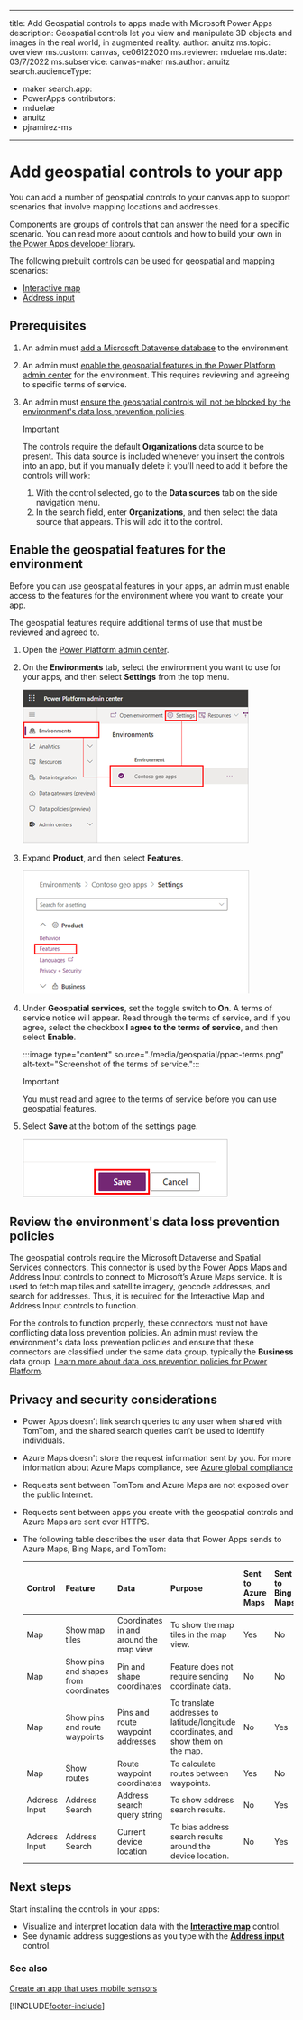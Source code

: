 ----
title: Add Geospatial controls to apps made with Microsoft Power Apps
description: Geospatial controls let you view and manipulate 3D objects and images in the real world, in augmented reality. 
author: anuitz
ms.topic: overview
ms.custom: canvas, ce06122020
ms.reviewer: mduelae
ms.date: 03/7/2022
ms.subservice: canvas-maker
ms.author: anuitz
search.audienceType: 
  - maker
search.app: 
  - PowerApps
contributors:
  - mduelae
  - anuitz
  - pjramirez-ms
---


# Add geospatial controls to your app


You can add a number of geospatial controls to your canvas app to support scenarios that involve mapping locations and addresses.

Components are groups of controls that can answer the need for a specific scenario. You can read more about controls and how to build your own in [the Power Apps developer library](../../developer/component-framework/custom-controls-overview.md).

The following prebuilt controls can be used for geospatial and mapping scenarios:

- [Interactive map](geospatial-component-map.md)
- [Address input](geospatial-component-input-address.md)

## Prerequisites
1. An admin must [add a Microsoft Dataverse database](/power-platform/admin/create-database) to the environment.
3. An admin must [enable the geospatial features in the Power Platform admin center](#enable-the-geospatial-features-for-the-environment) for the environment. This requires reviewing and agreeing to specific terms of service.
3. An admin must [ensure the geospatial controls will not be blocked by the environment's data loss prevention policies](#review-the-environments-data-loss-prevention-policies).

    >[!IMPORTANT]
    >The controls require the default **Organizations** data source to be present. This data source is included whenever you insert the controls into an app, but if you manually delete it you'll need to add it before the controls will work:
    >
    >1. With the control selected, go to the **Data sources** tab on the side navigation menu.
    >2. In the search field, enter **Organizations**, and then select the data source that appears. This will add it to the control.

## Enable the geospatial features for the environment

Before you can use geospatial features in your apps, an admin must enable access to the features for the environment where you want to create your app.

The geospatial features require additional terms of use that must be reviewed and agreed to.

1. Open the [Power Platform admin center](https://admin.powerplatform.microsoft.com).

1. On the **Environments** tab, select the environment you want to use for your apps, and then select **Settings** from the top menu.

    ![Environment selected in the Power Platform admin center.](./media/geospatial/ppac-environment.png "Environment selected in the Power Platform admin center")

1. Expand **Product**, and then select **Features**.

    ![Screenshot of environment settings with Features selection highlighted.](./media/geospatial/ppac-settings.png "Screenshot of environment settings with Features selection highlighted")

1. Under **Geospatial services**, set the toggle switch to **On**. A terms of service notice will appear. Read through the terms of service, and if you agree, select the checkbox **I agree to the terms of service**, and then select **Enable**.

    :::image type="content" source="./media/geospatial/ppac-terms.png" alt-text="Screenshot of the terms of service.":::

    >[!IMPORTANT]
    >You must read and agree to the terms of service before you can use geospatial features. 

1. Select **Save** at the bottom of the settings page.

    ![Screenshot of the Save button.](./media/geospatial/ppac-save.png "Screenshot of the Save button")

## Review the environment's data loss prevention policies

The geospatial controls require the Microsoft Dataverse and Spatial Services connectors. This connector is used by the Power Apps Maps and Address Input controls to connect to Microsoft’s Azure Maps service. It is used to fetch map tiles and satellite imagery, geocode addresses, and search for addresses. Thus, it is required for the Interactive Map and Address Input controls to function.

For the controls to function properly, these connectors must not have conflicting data loss prevention policies. An admin must review the environment's data loss prevention policies and ensure that these connectors are classified under the same data group, typically the **Business** data group. [Learn more about data loss prevention policies for Power Platform](/power-platform/admin/prevent-data-loss).

## Privacy and security considerations

- Power Apps doesn’t link search queries to any user when shared with TomTom, and the shared search queries can’t be used to identify individuals.
- Azure Maps doesn't store the request information sent by you. For more information about Azure Maps compliance, see [Azure global compliance](https://azure.microsoft.com/blog/new-azure-maps-make-identifying-local-compliance-options-easy/)
- Requests sent between TomTom and Azure Maps are not exposed over the public Internet.
- Requests sent between apps you create with the geospatial controls and Azure Maps are sent over HTTPS.
- The following table describes the user data that Power Apps sends to Azure Maps, Bing Maps, and TomTom:

    | Control | Feature | Data |  Purpose | Sent to Azure Maps | Sent to Bing Maps | Sent to TomTom | User identifiers or tracking data sent |
    | ------- | ------- | ---- | ------------------ | ----------------- | -------------- | ------- | ------ |
    | Map | Show map tiles | Coordinates in and around the map view | To show the map tiles in the map view. | Yes | No | Yes | No |
    | Map | Show pins and shapes from coordinates | Pin and shape coordinates | Feature does not require sending coordinate data. | No | No | No | No |
    | Map | Show pins and route waypoints | Pins and route waypoint addresses | To translate addresses to latitude/longitude coordinates, and show them on the map. | No | Yes | Yes | No |
    | Map | Show routes | Route waypoint coordinates | To calculate routes between waypoints. | Yes | No | Yes | No |
    | Address Input | Address Search | Address search query string | To show address search results. | No | Yes | Yes | No |
    | Address Input | Address Search | Current device location | To bias address search results around the device location. | No | Yes | Yes | No |
    
## Next steps

Start installing the controls in your apps:

- Visualize and interpret location data with the **[Interactive map](geospatial-component-map.md)** control.
- See dynamic address suggestions as you type with the **[Address input](geospatial-component-input-address.md)** control.

### See also

[Create an app that uses mobile sensors](how-to/mobile-sensors.md)

[!INCLUDE[footer-include](../../includes/footer-banner.md)]
